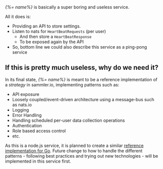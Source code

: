 _{%= name%}_ is basically a super boring and useless service.

All it does is:

- Providing an API to store settings.
- Listen to nats for `HeartBeatRequests` (per user)
  - And then store a `HeartBeatResponse`
  - To be exposed again by the API
- So, bottom line we could also describe this service as a ping-pong service
  
## If this is pretty much useless, why do we need it?

In its final state, _{%= name%}_ is meant to be a reference implementation of a _strategy_ in sammler.io, implementing patterns such as:

- API exposure
- Loosely coupled/event-driven architecture using a message-bus such as nats.io
- Logging
- Error Handling
- Handling scheduled per-user data collection operations
- Authentication
- Role based access control
- etc.

As this is a node.js service, it is planned to create a similar [reference implementation for Go](https://github.com/sammler/strategy-uptime).
Future change to how to handle the different patterns - following best practices and trying out new technologies - will be implemented in this service first.
